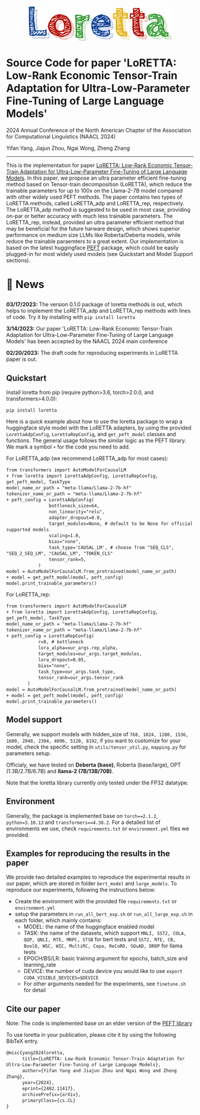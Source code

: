 <p align="center">
  <img src="logo.png" alt="LoRETTA">
</p>

# Source Code for paper 'LoRETTA: Low-Rank Economic Tensor-Train Adaptation for Ultra-Low-Parameter Fine-Tuning of Large Language Models'
2024 Annual Conference of the North American Chapter of the Association for Computational Linguistics (NAACL 2024)

Yifan Yang, Jiajun Zhou, Ngai Wong, Zheng Zhang

---

This is the implementation for paper [LoRETTA: Low-Rank Economic Tensor-Train Adaptation for Ultra-Low-Parameter Fine-Tuning of Large Language Models](https://arxiv.org/pdf/2402.11417.pdf). In this paper,
we propose an ultra parameter efficient fine-tuning method based on Tensor-train decomposition (LoRETTA), which reduce the trainable parameters for up to 100x on the Llama-2-7B model compared with other widely used 
PEFT methods. The paper contains two types of LoRETTA methods, called LoRETTA_adp and LoRETTA_rep, respectively. The LoRETTA_adp
method is suggested to be used in most case, providing on-par or better accuracy with much less trainable parameters. The 
LoRETTA_rep, instead, provided an ultra parameter efficient method that may be beneficial for the future harware design,
which shows superior performance on medium size LLMs like Roberta/Deberta models, while reduce the trainable paraemters to
a great extent. Our implementation is based on the latest huggingface [PEFT](https://github.com/huggingface/peft) package, 
which could be easily plugged-in for most widely used models (see Quickstart and Model Support sections). 

<h1> <p>🤗 News</p></h1>

**03/17/2023:** The version 0.1.0 package of loretta methods is out, which helps to implement
the LoRETTA_adp and LoRETTA_rep methods with lines of code. Try it by installing with `pip install loretta`

**3/14/2023:** Our paper 'LoRETTA: Low-Rank Economic Tensor-Train Adaptation for Ultra-Low-Parameter Fine-Tuning of Large Language Models'
has been accepted by the NAACL 2024 main conference

**02/20/2023:** The draft code for reproducing experiments in LoRETTA paper is out. 


Quickstart
---

Install loretta from pip (require python>3.6, torch>2.0.0, and transformers>4.0.0):

```angular2html
pip install loretta
```

Here is a quick example about how to use the loretta package to wrap a huggingface style model with the LoRETTA adapters,
by using the provided `LorettaAdpConfig`,  `LorettaRepConfig`, and `get_peft_model` classes and functions. The general usage
follows the similar logic as the PEFT library. We mark a symbol `+` for the code you need to add. 


For LoRETTA_adp (we recommend LoRETTA_adp for most cases):
```angular2html
from transformers import AutoModelForCausalLM
+ from loretta import LorettaAdpConfig, LorettaRepConfig, get_peft_model, TaskType
model_name_or_path = "meta-llama/Llama-2-7b-hf"
tokenizer_name_or_path = "meta-llama/Llama-2-7b-hf"
+ peft_config = LorettaAdpConfig(
                bottleneck_size=64,
                non_linearity="relu",
                adapter_dropout=0.0,
                target_modules=None, # default to be None for official supported models
                scaling=1.0,
                bias="none",
                task_type='CAUSAL_LM', # choose from "SEQ_CLS", "SEQ_2_SEQ_LM", "CAUSAL_LM", "TOKEN_CLS"
                tensor_rank=5,
            )
model = AutoModelForCausalLM.from_pretrained(model_name_or_path)
+ model = get_peft_model(model, peft_config)
model.print_trainable_parameters()
```
For LoRETTA_rep:

```angular2html
from transformers import AutoModelForCausalLM
+ from loretta import LorettaAdpConfig, LorettaRepConfig, get_peft_model, TaskType
model_name_or_path = "meta-llama/Llama-2-7b-hf"
tokenizer_name_or_path = "meta-llama/Llama-2-7b-hf"
+ peft_config = LorettaRepConfig(
            r=8, # bottleneck
            lora_alpha=our_args.rep_alpha,
            target_modules=our_args.target_modules,
            lora_dropout=0.05,
            bias="none",
            task_type=our_args.task_type,
            tensor_rank=our_args.tensor_rank
        )
model = AutoModelForCausalLM.from_pretrained(model_name_or_path)
+ model = get_peft_model(model, peft_config)
model.print_trainable_parameters()
```

Model support
---
Generally, we support models with hidden_size of `768, 1024, 1280, 1536, 1600, 2048, 2304, 4096, 5120, 8192`, if you
want to customize for your model, check the specific setting in `utils/tensor_util.py`, `mapping.py` for parameters setup.

Officialy, we have tested on **Deberta (base)**, Roberta (base/large), OPT (1.3B/2.7B/6.7B) and **llama-2 (7B/13B/70B)**.

Note that the loretta library currently only tested under the FP32 datatype.

Environment
---
Generally, the package is implemented base on `torch==2.1.2`, `python=3.10.13` and `transformers==4.38.2`. For a detailed
list of environments we use, check `requirements.txt` or `environment.yml` files we provided.

Examples for reproducing the results in the paper
---
We provide two detailed examples to reproduce the experimental results in our paper, which are stored in folder `bert_model`
and `large_models`. To reproduce our experiments, following the instructions below:

- Create the environment with the provided file `requirements.txt` or `environment.yml`
- setup the parameters in `run_all_bert_exp.sh` or `run_all_large_exp.sh` in each folder, which mainly contains:
  - MODEL: the name of the huggingface enabled model
  - TASK: the name of the datasets, which support `MNLI, SST2, COLA, QQP, QNLI, RTE, MRPC, STSB` for bert tests and 
  `SST2, RTE, CB, BoolQ, WSC, WIC, MultiRC, Copa, ReCoRD, SQuAD, DROP` for llama tests
  - EPOCH/BS/LR: basic training argument for epochs, batch_size and learning_rate
  - DEVICE: the number of cuda device you would like to use `export CUDA_VISIBLE_DEVICES=$DEVICE`
  - For other arguments needed for the experiments, see `finetune.sh` for detail

Cite our paper
---
Note: The code is implemented base on an elder version of the [PEFT library](https://github.com/huggingface/peft/tree/main)

To use loretta in your publication, please cite it by using the following BibTeX entry.
```angular2html
@misc{yang2024loretta,
      title={LoRETTA: Low-Rank Economic Tensor-Train Adaptation for Ultra-Low-Parameter Fine-Tuning of Large Language Models}, 
      author={Yifan Yang and Jiajun Zhou and Ngai Wong and Zheng Zhang},
      year={2024},
      eprint={2402.11417},
      archivePrefix={arXiv},
      primaryClass={cs.CL}
}
```
